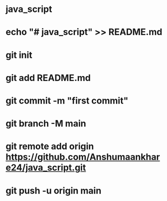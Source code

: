 # java_script
# echo "# java_script" >> README.md
# git init
# git add README.md
# git commit -m "first commit"
# git branch -M main
# git remote add origin https://github.com/Anshumaankhare24/java_script.git
# git push -u origin main
